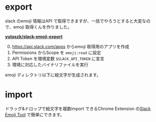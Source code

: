 # export

slack のemoji 情報はAPI で取得できますが、一括でやろうとすると大変なので、emoji 取得くんを作りました。

__[yutaszk/slack-emoji-export](https://github.com/yutaszk/slack-emoji-export)__

0. https://api.slack.com/apps からemoji 取得用のアプリを作成
0. Permissions からScope を `emoji:read` に設定
0. API Token を環境変数 `$SLACK_API_TOKEN` に宣言
0. 環境に対応したバイナリファイルを実行

emoji ディレクトリ以下に絵文字が生成されます。

# import

ドラッグ&ドロップで絵文字を複数import できるChrome Extension の[Slack Emoji Tool](https://chrome.google.com/webstore/detail/slack-emoji-tools/anchoacphlfbdomdlomnbbfhcmcdmjej) で簡単にできます。
